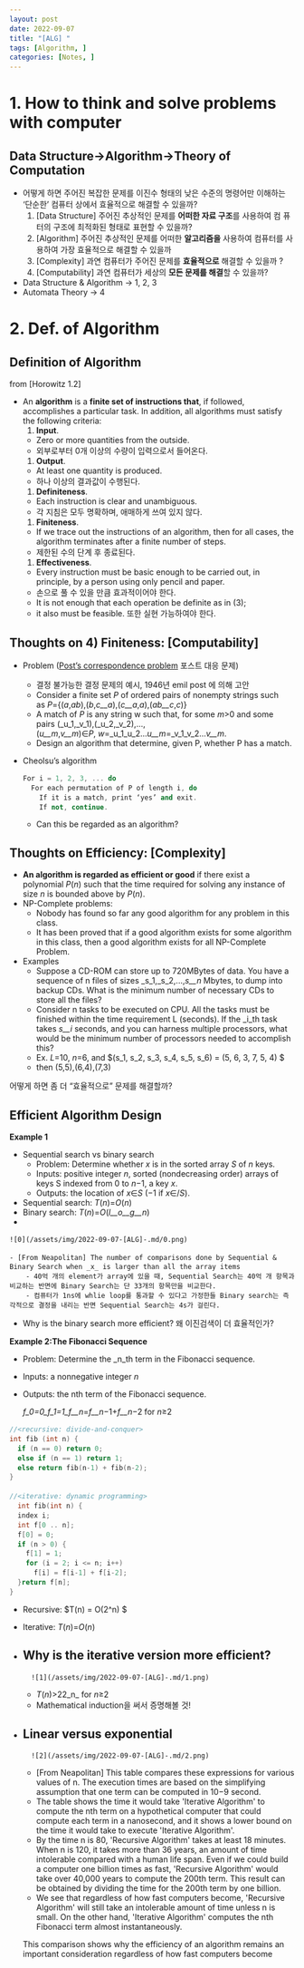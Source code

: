 ```yaml
---
layout: post
date: 2022-09-07
title: "[ALG] "
tags: [Algorithm, ]
categories: [Notes, ]
---
```



# **1. How to think and solve problems with computer**


## **Data Structure→Algorithm→Theory of Computation**

- 어떻게 하면 주어진 복잡한 문제를 이진수 형태의 낮은 수준의 명령어만 이해하는 ‘단순한’ 컴퓨터 상에서 효율적으로 해결할 수 있을까?
	1. [Data Structure] 주어진 추상적인 문제를 **어떠한 자료 구조**를 사용하여 컴 퓨터의 구조에 최적화된 형태로 표현할 수 있을까?
	2. [Algorithm] 주어진 추상적인 문제를 어떠한 **알고리즘을** 사용하여 컴퓨터를 사용하여 가장 효율적으로 해결할 수 있을까
	3. [Complexity] 과연 컴퓨터가 주어진 문제를 **효율적으로** 해결할 수 있을까 ?
	4. [Computability] 과연 컴퓨터가 세상의 **모든 문제를 해결**할 수 있을까?
- Data Structure & Algorithm → 1, 2, 3
- Automata Theory → 4

# **2. Def. of Algorithm**


## **Definition of Algorithm**


from [Horowitz 1.2]

- An **algorithm** is a **finite set of instructions that**, if followed, accomplishes a particular task. In addition, all algorithms must satisfy the following criteria:
	1. **Input**.
	- Zero or more quantities from the outside.
	- 외부로부터 0개 이상의 수량이 입력으로서 들어온다.
	1. **Output**.
	- At least one quantity is produced.
	- 하나 이상의 결과값이 수행된다.
	1. **Definiteness**.
	- Each instruction is clear and unambiguous.
	- 각 지침은 모두 명확하며, 애매하게 쓰여 있지 않다.
	1. **Finiteness**.
	- If we trace out the instructions of an algorithm, then for all cases, the algorithm terminates after a finite number of steps.
	- 제한된 수의 단계 후 종료된다.
	1. **Effectiveness**.
	- Every instruction must be basic enough to be carried out, in principle, by a person using only pencil and paper.
	- 손으로 풀 수 있을 만큼 효과적이어야 한다.
	- It is not enough that each operation be definite as in (3);
	- it also must be feasible. 또한 실현 가능하여야 한다.

## **Thoughts on 4) Finiteness: [Computability]**

- Problem ([Post’s correspondence problem](https://en.wikipedia.org/wiki/Post_correspondence_problem) 포스트 대응 문제)
	- 결정 불가능한 결정 문제의 예시, 1946년 emil post 에 의해 고안
	- Consider a finite set _P_ of ordered pairs of nonempty strings such as _P_={(_a_,_ab_),(_b_,_c__a_),(_c__a_,_a_),(_ab__c_,_c_)}
	- A match of _P_ is any string w such that, for some _m_>0 and some pairs (_u_1,_v_1),(_u_2,_v_2),...,(_u__m_,_v__m_)∈_P_, _w_=_u_1_u_2..._u__m_=_v_1_v_2..._v__m_.
	- Design an algorithm that determine, given P, whether P has a match.
- Cheolsu’s algorithm

	```c++
	For i = 1, 2, 3, ... do
	  For each permutation of P of length i, do
	    If it is a match, print ‘yes’ and exit.
	    If not, continue.
	
	```

	- Can this be regarded as an algorithm?

## **Thoughts on Efficiency: [Complexity]**

- **An algorithm is regarded as efficient or good** if there exist a polynomial _P_(_n_) such that the time required for solving any instance of size _n_ is bounded above by _P_(_n_).
- NP-Complete problems:
	- Nobody has found so far any good algorithm for any problem in this class.
	- It has been proved that if a good algorithm exists for some algorithm in this class, then a good algorithm exists for all NP-Complete Problem.
- Examples
	- Suppose a CD-ROM can store up to 720MBytes of data. You have a sequence of n files of sizes _s_1,_s_2,...,_s__n_ Mbytes, to dump into backup CDs. What is the minimum number of necessary CDs to store all the files?
	- Consider n tasks to be executed on CPU. All the tasks must be finished within the time requirement L (seconds). If the _i_th task takes _s__i_ seconds, and you can harness multiple processors, what would be the minimum number of processors needed to accomplish this?
	- Ex. _L_=10, _n_=6, and $(s_1, s_2, s_3, s_4, s_5, s_6) = (5, 6, 3, 7, 5, 4) $
	- then (5,5),(6,4),(7,3)

어떻게 하면 좀 더 “효율적으로” 문제를 해결할까?


## **Efficient Algorithm Design**


**Example 1**

- Sequential search vs binary search
	- Problem: Determine whether _x_ is in the sorted array _S_ of _n_ keys.
	- Inputs: positive integer _n_, sorted (nondecreasing order) arrays of keys S indexed from 0 to _n_−1, a key _x_.
	- Outputs: the location of _x_∈_S_ (−1 if _x_∈/_S_).
- Sequential search: _T_(_n_)=_O_(_n_)
- Binary search: _T_(_n_)=_O_(_l__o__g__n_)
- 

	![0](/assets/img/2022-09-07-[ALG]-.md/0.png)

	- [From Neapolitan] The number of comparisons done by Sequential & Binary Search when _x_ is larger than all the array items
		- 40억 개의 element가 array에 있을 때, Sequential Search는 40억 개 항목과 비교하는 반면에 Binary Search는 단 33개의 항목만을 비교한다.
		- 컴퓨터가 1ns에 whlie loop를 통과할 수 있다고 가정한들 Binary search는 즉각적으로 결정을 내리는 반면 Sequential Search는 4s가 걸린다.
- Why is the binary search more efficient? 왜 이진검색이 더 효율적인가?

**Example 2:The Fibonacci Sequence**

- Problem: Determine the _n_th term in the Fibonacci sequence.
- Inputs: a nonnegative integer _n_
- Outputs: the nth term of the Fibonacci sequence.

	_f_0=0_f_1=1_f__n_=_f__n_−1+_f__n_−2 for _n_≥2


```c++
//<recursive: divide-and-conquer>
int fib (int n) {
  if (n == 0) return 0;
  else if (n == 1) return 1;
  else return fib(n-1) + fib(n-2);
}

//<iterative: dynamic programming>
  int fib(int n) {
  index i;
  int f[0 .. n];
  f[0] = 0;
  if (n > 0) {
  	f[1] = 1;
    for (i = 2; i <= n; i++)
      f[i] = f[i-1] + f[i-2];
  }return f[n];
}

```

- Recursive: $T(n) = O(2^n) $
- Iterative: _T_(_n_)=_O_(_n_)
- Why is the iterative version more efficient?
	- 

		![1](/assets/img/2022-09-07-[ALG]-.md/1.png)

	- _T_(_n_)>22_n_ for _n_≥2
	- Mathematical induction을 써서 증명해볼 것!
- Linear versus exponential
	- 

		![2](/assets/img/2022-09-07-[ALG]-.md/2.png)

	- [From Neapolitan] This table compares these expressions for various values of n. The execution times are based on the simplifying assumption that one term can be computed in 10−9 second.
	- The table shows the time it would take 'Iterative Algorithm' to compute the nth term on a hypothetical computer that could compute each term in a nanosecond, and it shows a lower bound on the time it would take to execute 'Iterative Algorithm'.
	- By the time n is 80, 'Recursive Algorithm' takes at least 18 minutes. When n is 120, it takes more than 36 years, an amount of time intolerable compared with a human life span. Even if we could build a computer one billion times as fast, 'Recursive Algorithm' would take over 40,000 years to compute the 200th term. This result can be obtained by dividing the time for the 200th term by one billion.
	- We see that regardless of how fast computers become, 'Recursive Algorithm' will still take an intolerable amount of time unless n is small. On the other hand, 'Iterative Algorithm' computes the nth Fibonacci term almost instantaneously.

	This comparison shows why the efficiency of an algorithm remains an important consideration regardless of how fast computers become

